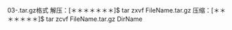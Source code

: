 03-.tar.gz格式 
解压：[＊＊＊＊＊＊＊]$ tar zxvf FileName.tar.gz 
压缩：[＊＊＊＊＊＊＊]$ tar zcvf FileName.tar.gz DirName